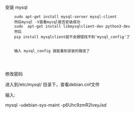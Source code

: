 安装 mysql

```
    sudo apt-get install mysql-server mysql-client
    然后mysql -V查看mysql是否安装成功
    sudo  apt-get install libmysqlclient-dev python3-dev
    然后
    pip install mysqlclient就不会报错找不到'mysql_config'了
    
    
    输入 mysql_config 就能看到安装的路径了
    
    
   
```

修改密码

进入到/etc/mysql/ 目录下，查看debian.cnf文件

输入:

mysql -udebian-sys-maint -p6Uhc9zmR2lveyJsd
